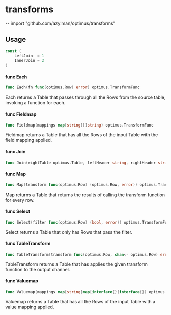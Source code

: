 # transforms
--
    import "github.com/azylman/optimus/transforms"


## Usage

```go
const (
	LeftJoin  = 1
	InnerJoin = 2
)
```

#### func  Each

```go
func Each(fn func(optimus.Row) error) optimus.TransformFunc
```
Each returns a Table that passes through all the Rows from the source table,
invoking a function for each.

#### func  Fieldmap

```go
func Fieldmap(mappings map[string][]string) optimus.TransformFunc
```
Fieldmap returns a Table that has all the Rows of the input Table with the field
mapping applied.

#### func  Join

```go
func Join(rightTable optimus.Table, leftHeader string, rightHeader string, joinType int) optimus.TransformFunc
```

#### func  Map

```go
func Map(transform func(optimus.Row) (optimus.Row, error)) optimus.TransformFunc
```
Map returns a Table that returns the results of calling the transform function
for every row.

#### func  Select

```go
func Select(filter func(optimus.Row) (bool, error)) optimus.TransformFunc
```
Select returns a Table that only has Rows that pass the filter.

#### func  TableTransform

```go
func TableTransform(transform func(optimus.Row, chan<- optimus.Row) error) optimus.TransformFunc
```
TableTransform returns a Table that has applies the given transform function to
the output channel.

#### func  Valuemap

```go
func Valuemap(mappings map[string]map[interface{}]interface{}) optimus.TransformFunc
```
Valuemap returns a Table that has all the Rows of the input Table with a value
mapping applied.
